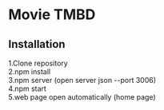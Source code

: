 # Movie TMBD
## Installation
1.Clone repository<br>
2.npm install<br>
3.npm server (open server json --port 3006)<br>
4.npm start<br>
5.web page open automatically (home page)

